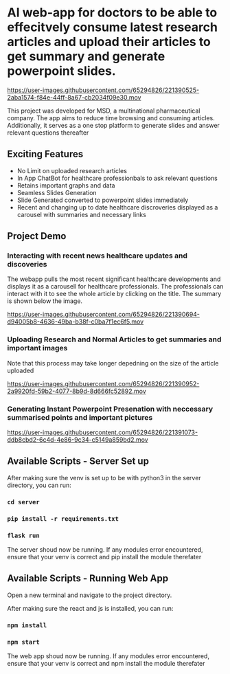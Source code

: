 # AI web-app for doctors to be able to effecitvely consume latest research articles and upload their articles to get summary and generate powerpoint slides.


https://user-images.githubusercontent.com/65294826/221390525-2aba1574-f84e-44ff-8a67-cb2034f09e30.mov


This project was developed for MSD, a multinational pharmaceutical company. The app aims to reduce time browsing and consuming articles. Additionally, it serves as a one stop platform to generate slides and answer relevant questions thereafter

## Exciting Features
- No Limit on uploaded research articles
- In App ChatBot for healthcare professionbals to ask relevant questions
- Retains important graphs and data
- Seamless Slides Generation
- Slide Generated converted to powerpoint slides immediately
- Recent and changing up to date healthcare discroveries displayed as a carousel with summaries and necessary links

## Project Demo

### Interacting with recent news healthcare updates and discoveries

The webapp pulls the most recent significant healthcare developments and displays it as a carousell for healthcare professionals. The professionals can interact with it to see the whole article by clicking on the title. The summary is shown below the image.

https://user-images.githubusercontent.com/65294826/221390694-d94005b8-4636-49ba-b38f-c0ba7f1ec6f5.mov


### Uploading Research and Normal Articles to get summaries and important images

Note that this process may take longer depedning on the size of the article uploaded

https://user-images.githubusercontent.com/65294826/221390952-2a9920fd-59b2-4077-8b9d-8d666fc52892.mov


### Generating Instant Powerpoint Presenation with neccessary summarised points and important pictures

https://user-images.githubusercontent.com/65294826/221391073-ddb8cbd2-6c4d-4e86-9c34-c5149a859bd2.mov






## Available Scripts - Server Set up

After making sure the venv is set up to be with python3 in the server directory, you can run:

### `cd server ` 
### `pip install -r requirements.txt ` 
### `flask run ` 

The server shoud now be running. If any modules error encountered, ensure that your venv is correct and pip install the module therefater



## Available Scripts - Running Web App

Open a new terminal and navigate to the project directory.

After making sure the react and js is installed, you can run:

### `npm install` 
### `npm start` 

The web app shoud now be running. If any modules error encountered, ensure that your venv is correct and npm install the module therefater

